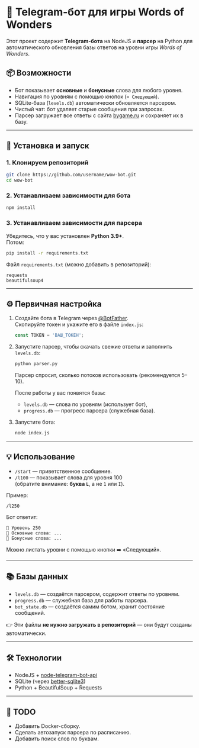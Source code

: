 # 🤖 Telegram-бот для игры Words of Wonders

Этот проект содержит **Telegram-бота** на NodeJS и **парсер** на Python для автоматического обновления базы ответов на уровни игры *Words of Wonders*.

## 📦 Возможности
- Бот показывает **основные** и **бонусные** слова для любого уровня.
- Навигация по уровням с помощью кнопок (`➡️ Следующий`).
- SQLite-база (`levels.db`) автоматически обновляется парсером.
- Чистый чат: бот удаляет старые сообщения при запросах.
- Парсер загружает все ответы с сайта [bygame.ru](https://bygame.ru) и сохраняет их в базу.

---

## 🚀 Установка и запуск

### 1. Клонируем репозиторий
```bash
git clone https://github.com/username/wow-bot.git
cd wow-bot
```

### 2. Устанавливаем зависимости для бота
```bash
npm install
```

### 3. Устанавливаем зависимости для парсера
Убедитесь, что у вас установлен **Python 3.9+**.  
Потом:
```bash
pip install -r requirements.txt
```

Файл `requirements.txt` (можно добавить в репозиторий):
```
requests
beautifulsoup4
```

---

## ⚙️ Первичная настройка

1. Создайте бота в Telegram через [@BotFather](https://t.me/BotFather).  
   Скопируйте токен и укажите его в файле `index.js`:
   ```js
   const TOKEN = 'ВАШ_ТОКЕН';
   ```

2. Запустите парсер, чтобы скачать свежие ответы и заполнить `levels.db`:
   ```bash
   python parser.py
   ```
   Парсер спросит, сколько потоков использовать (рекомендуется 5–10).

   После работы у вас появятся базы:
   - `levels.db` — слова по уровням (использует бот),
   - `progress.db` — прогресс парсера (служебная база).

3. Запустите бота:
   ```bash
   node index.js
   ```

---

## 💡 Использование

- `/start` — приветственное сообщение.  
- `/l100` — показывает слова для уровня 100  
  (обратите внимание: **буква `L`**, а не `1` или `I`).

Пример:
```
/l250
```

Бот ответит:
```
📘 Уровень 250
🧩 Основные слова: ...
🎁 Бонусные слова: ...
```

Можно листать уровни с помощью кнопки ➡️ «Следующий».

---

## 📚 Базы данных

- `levels.db` — создаётся парсером, содержит ответы по уровням.
- `progress.db` — служебная база для работы парсера.
- `bot_state.db` — создаётся самим ботом, хранит состояние сообщений.

👉 Эти файлы **не нужно загружать в репозиторий** — они будут созданы автоматически.

---

## 🛠️ Технологии
- NodeJS + [node-telegram-bot-api](https://github.com/yagop/node-telegram-bot-api)
- SQLite (через [better-sqlite3](https://github.com/WiseLibs/better-sqlite3))
- Python + BeautifulSoup + Requests

---

## 📌 TODO
- Добавить Docker-сборку.
- Сделать автозапуск парсера по расписанию.
- Добавить поиск слов по буквам.
